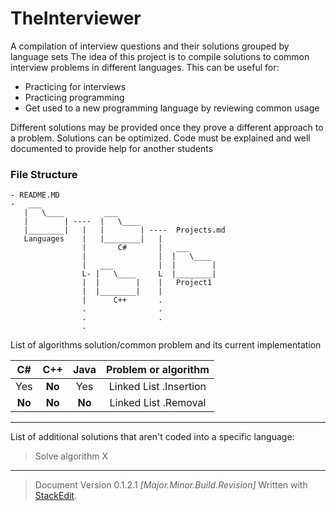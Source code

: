 TheInterviewer
==============

A compilation of interview questions and their solutions grouped by language sets
The idea of this project is to compile solutions to common interview problems in different languages. This can be useful for:
- Practicing for interviews
- Practicing programming
- Get used to a new programming language by reviewing common usage

Different solutions may be provided once they prove a different approach to a problem. Solutions can be optimized. Code must be explained and well documented to provide help for another students

### File Structure

```Cmd
- README.MD
-   ___
   |   \____         ___
   |        | ----  |   \____        
   |________|   |   |        | ----  Projects.md
   Languages    |   |________|   | 
                |       C#       |   ___
                |                |  |   \____
                |   ___          |  |        |
                L- |   \____     L  |________|
                |  |        |    |   Project1
                |  |________|    |
                |      C++       .
                .                . 
                .                .
                .
```

List of algorithms solution/common problem and its current implementation


| C# | C++ | Java | Problem or algorithm |
|:-------------:|:-----------:|:-------:|:--------:|
| Yes | **No** | Yes | Linked List .Insertion |
| **No** | **No** | **No** | Linked List .Removal |

---

List of additional solutions that aren't coded into a specific language:
> Solve algorithm X

---
>Document Version 0.1.2.1
*[Major.Minor.Build.Revision]*
> Written with [StackEdit](https://stackedit.io/).

